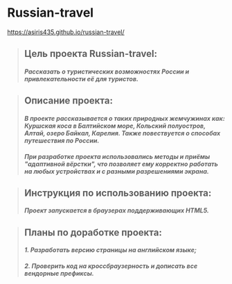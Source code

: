 # __Russian-travel__
https://asiris435.github.io/russian-travel/
>## Цель проекта Russian-travel: 
>#### _Рассказать о туристических возможностях России и привлекательности её для туристов._   

>## Описание проекта:
>#### _В проекте рассказывается о таких природных жемчужинах как: Куршская коса в Балтийском море, Кольский полуостров, Алтай, озеро Байкал, Карелия. Также повествуется о способах путешествия по России._
>#### _При разработке проекта использовались методы и приёмы "адаптивной вёрстки", что позволяет ему корректно работать на любых устройствах и с разными разрешениями экрана._

>## Инструкция по использованию проекта:
>#### _Проект запускается в браузерах поддерживающих HTML5._

>## Планы по доработке проекта:
>#### _1. Разработать версию страницы на английском языке;_ 
>#### _2. Проверить код на кроссбраузерность и дописать все вендорные префиксы._